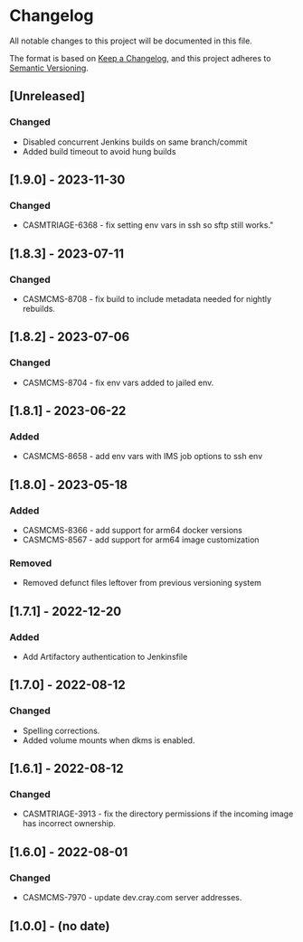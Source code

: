# Changelog

All notable changes to this project will be documented in this file.

The format is based on [Keep a Changelog](https://keepachangelog.com/en/1.0.0/),
and this project adheres to [Semantic Versioning](https://semver.org/spec/v2.0.0.html).

## [Unreleased]
### Changed
- Disabled concurrent Jenkins builds on same branch/commit
- Added build timeout to avoid hung builds

## [1.9.0] - 2023-11-30
### Changed
- CASMTRIAGE-6368 - fix setting env vars in ssh so sftp still works."

## [1.8.3] - 2023-07-11
### Changed
- CASMCMS-8708 - fix build to include metadata needed for nightly rebuilds.

## [1.8.2] - 2023-07-06
### Changed
- CASMCMS-8704 - fix env vars added to jailed env.

## [1.8.1] - 2023-06-22
### Added
- CASMCMS-8658 - add env vars with IMS job options to ssh env

## [1.8.0] - 2023-05-18
### Added
- CASMCMS-8366 - add support for arm64 docker versions
- CASMCMS-8567 - add support for arm64 image customization

### Removed
- Removed defunct files leftover from previous versioning system

## [1.7.1] - 2022-12-20
### Added
- Add Artifactory authentication to Jenkinsfile

## [1.7.0] - 2022-08-12
### Changed
- Spelling corrections.
- Added volume mounts when dkms is enabled.

## [1.6.1] - 2022-08-12
### Changed 
- CASMTRIAGE-3913 - fix the directory permissions if the incoming image has incorrect ownership.

## [1.6.0] - 2022-08-01
### Changed
- CASMCMS-7970 - update dev.cray.com server addresses.

## [1.0.0] - (no date)

